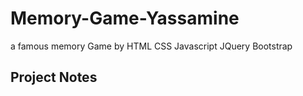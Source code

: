 # Memory-Game-Yassamine
a famous memory Game by HTML CSS Javascript JQuery Bootstrap


## Project Notes

